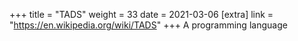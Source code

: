 +++
title = "TADS"
weight = 33
date = 2021-03-06
[extra]
link = "https://en.wikipedia.org/wiki/TADS"
+++
A programming language

